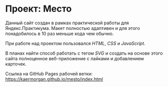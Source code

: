 # Проект: Место

Данный сайт создан в рамках практической работы для Яндекс.Практикума. Макет полностью адаптивен и для этого понадобилось в 10 раз меньше кода чем обычно.

При работе над проектом пользовался *HTML*, *CSS* и *JavaScript*.

В планах найти способ работать с тегом *SVG* и создать на основе этого сайта полноценное веб-приложение с лайками и добавлением карточек.

Ссылка на GitHub Pages рабочей ветки: https://kaermorgan.github.io/mesto/index.html
